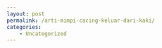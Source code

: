 ```yaml
---
layout: post
permalink: /arti-mimpi-cacing-keluar-dari-kaki/
categories:
    - Uncategorized
---
```


